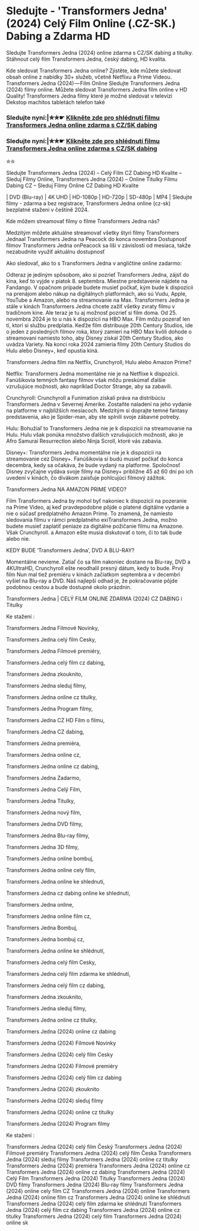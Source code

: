 # Sledujte - 'Transformers Jedna' (2024) Celý Film Online (.CZ-SK.) Dabing a Zdarma HD

Sledujte Transformers Jedna (2024) online zdarma s CZ/SK dabing a titulky. Stáhnout celý film Transformers Jedna, český dabing, HD kvalita.

Kde sledovat Transformers Jedna online? Zjistěte, kde můžete sledovat obsah online z nabídky 30+ služeb, včetně Netflixu a Prime Videou. Transformers Jedna (2024) — Film Online Sledujte Transformers Jedna (2024) filmy online. Můžete sledovat Transformers Jedna film online v HD Quality! Transformers Jedna filmy které je možné sledovat v televizi Dekstop machitos tabletách telefon také

### Sledujte nyní:|✮✮☛ [Klikněte zde pro shlédnutí filmu Transformers Jedna online zdarma s CZ/SK dabing](https://crotx.online/sk/movie/698687/transformers-jedna.github)

### Sledujte nyní:|✮✮☛ [Klikněte zde pro shlédnutí filmu Transformers Jedna online zdarma s CZ/SK dabing](https://crotx.online/sk/movie/698687/transformers-jedna.github)

✮✮

Sledujte Transformers Jedna (2024) – Celý Film CZ Dabing HD Kvalite – Sleduj Filmy Online, Transformers Jedna (2024) – Online Titulky Filmu Dabing CZ – Sleduj Filmy Online CZ Dabing HD Kvalite

| DVD (Blu-ray) | 4K UHD | HD-1080p | HD-720p | SD-480p | MP4 | Sledujte filmy - zdarma a bez registrace, Transformers Jedna online (cz-sk) bezplatné stažení v češtině 2024.

Kde môžem streamovať filmy o filme Transformers Jedna nás?

Medzitým môžete aktuálne streamovať všetky štyri filmy Transformers Jednaal Transformers Jedna na Peacock do konca novembra Dostupnosť filmov Transformers Jedna onPeacock sa líši v závislosti od mesiaca, takže nezabudnite využiť aktuálnu dostupnosť

Ako sledovať, ako to s Transformers Jedna v angličtine online zadarmo:

Odteraz je jediným spôsobom, ako si pozrieť Transformers Jedna, zájsť do kina, keď to vyjde v piatok 8. septembra. Miestne predstavenie nájdete na Fandango. V opačnom prípade budete musieť počkať, kým bude k dispozícii na prenájom alebo nákup na digitálnych platformách, ako sú Vudu, Apple, YouTube a Amazon, alebo na streamovanie na Max. Transformers Jedna je stále v kinách Transformers Jedna chcete zažiť všetky zvraty filmu v tradičnom kine. Ale teraz je tu aj možnosť pozrieť si film doma. Od 25. novembra 2024 je to u nás k dispozícii na HBO Max. Film môžu pozerať len tí, ktorí si službu predplatia. Keďže film distribuuje 20th Century Studios, ide o jeden z posledných filmov roka, ktorý zamieri na HBO Max kvôli dohode o streamovaní namiesto toho, aby Disney získal 20th Century Studios, ako uvádza Variety. Na konci roka 2024 zamieria filmy 20th Century Studios do Hulu alebo Disney+, keď opustia kiná.

Transformers Jedna film na Netflix, Crunchyroll, Hulu alebo Amazon Prime?

Netflix: Transformers Jedna momentálne nie je na Netflixe k dispozícii. Fanúšikovia temných fantasy filmov však môžu preskúmať ďalšie vzrušujúce možnosti, ako napríklad Doctor Strange, aby sa zabavili.

Crunchyroll: Crunchyroll a Funimation získali práva na distribúciu Transformers Jedna v Severnej Amerike. Zostaňte naladení na jeho vydanie na platforme v najbližších mesiacoch. Medzitým si doprajte temné fantasy predstavenia, ako je Spider-man, aby ste splnili svoje zábavné potreby.

Hulu: Bohužiaľ to Transformers Jedna nie je k dispozícii na streamovanie na Hulu. Hulu však ponúka množstvo ďalších vzrušujúcich možností, ako je Afro Samurai Resurrection alebo Ninja Scroll, ktoré vás zabavia.

Disney+: Transformers Jedna momentálne nie je k dispozícii na streamovanie cez Disney+. Fanúšikovia si budú musieť počkať do konca decembra, kedy sa očakáva, že bude vydaný na platforme. Spoločnosť Disney zvyčajne vydáva svoje filmy na Disney+ približne 45 až 60 dní po ich uvedení v kinách, čo divákom zaisťuje pohlcujúci filmový zážitok.

Transformers Jedna NA AMAZON PRIME VIDEO?

Film Transformers Jedna by mohol byť nakoniec k dispozícii na pozeranie na Prime Video, aj keď pravdepodobne pôjde o platené digitálne vydanie a nie o súčasť predplatného Amazon Prime. To znamená, že namiesto sledovania filmu v rámci predplatného exiTransformers Jedna, možno budete musieť zaplatiť peniaze za digitálne požičanie filmu na Amazone. Však Crunchyroll. a Amazon ešte musia diskutovať o tom, či to tak bude alebo nie.

KEDY BUDE ‘Transformers Jedna’, DVD A BLU-RAY?

Momentálne nevieme. Zatiaľ čo sa film nakoniec dostane na Blu-ray, DVD a 4KUltraHD, Crunchyroll ešte neodhalil presný dátum, kedy to bude. Prvý film Nun mal tiež premiéru v kinách začiatkom septembra a v decembri vyšiel na Blu-ray a DVD. Náš najlepší odhad je, že pokračovanie pôjde podobnou cestou a bude dostupné okolo prázdnin.

Transformers Jedna | CELÝ FILM ONLINE ZDARMA (2024) CZ DABING i Titulky

Ke stažení :

Transformers Jedna Filmové Novinky,

Transformers Jedna celý film Cesky,

Transformers Jedna Filmové premiéry,

Transformers Jedna celý film cz dabing,

Transformers Jedna zkouknito,

Transformers Jedna sleduj filmy,

Transformers Jedna online cz titulky,

Transformers Jedna Program filmy,

Transformers Jedna CZ HD Film o filmu,

Transformers Jedna CZ dabing,

Transformers Jedna premiéra,

Transformers Jedna online cz,

Transformers Jedna online cz dabing,

Transformers Jedna Zadarmo,

Transformers Jedna Celý Film,

Transformers Jedna Titulky,

Transformers Jedna nový film,

Transformers Jedna DVD filmy,

Transformers Jedna Blu-ray filmy,

Transformers Jedna 3D filmy,

Transformers Jedna online bombuj,

Transformers Jedna online cely film,

Transformers Jedna online ke shlednuti,

Transformers Jedna cz dabing online ke shlednuti,

Transformers Jedna online,

Transformers Jedna online film cz,

Transformers Jedna Bombuj,

Transformers Jedna bombuj cz,

Transformers Jedna online ke shlédnutí,

Transformers Jedna celý film Cesky,

Transformers Jedna celý film zdarma ke shlédnutí,

Transformers Jedna celý film cz dabing,

Transformers Jedna zkouknito,

Transformers Jedna sleduj filmy,

Transformers Jedna online cz titulky,

Transformers Jedna (2024) online cz dabing

Transformers Jedna (2024) Filmové Novinky

Transformers Jedna (2024) celý film Cesky

Transformers Jedna (2024) Filmové premiéry

Transformers Jedna (2024) celý film cz dabing

Transformers Jedna (2024) zkouknito

Transformers Jedna (2024) sleduj filmy

Transformers Jedna (2024) online cz titulky

Transformers Jedna (2024) Program filmy

Ke stažení :

Transformers Jedna (2024) celý film Český Transformers Jedna (2024) Filmové premiéry Transformers Jedna (2024) celý film Česka Transformers Jedna (2024) sleduj filmy Transformers Jedna (2024) online cz titulky Transformers Jedna (2024) premiéra Transformers Jedna (2024) online cz Transformers Jedna (2024) online cz dabing Transformers Jedna (2024) Celý Film Transformers Jedna (2024) Titulky Transformers Jedna (2024) DVD filmy Transformers Jedna (2024) Blu-ray filmy Transformers Jedna (2024) online cely film CZ Transformers Jedna (2024) online Transformers Jedna (2024) online film cz Transformers Jedna (2024) online ke shlédnutí Transformers Jedna (2024) celý film zdarma ke shlédnutí Transformers Jedna (2024) celý film cz dabing Transformers Jedna (2024) online cz titulky Transformers Jedna (2024) celý film Transformers Jedna (2024) online sk
